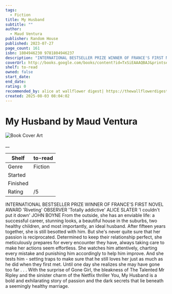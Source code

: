 ```yaml
---
tags:
  - Fiction
title: My Husband
subtitle: ""
author:
  - Maud Ventura
publisher: Random House
published: 2023-07-27
page_count: 161
isbn: 1804946230 9781804946237
description: "INTERNATIONAL BESTSELLER PRIZE WINNER OF FRANCE'S FIRST NOVEL AWARD 'Riveting' OBSERVER 'Totally addictive' ALICE SLATER 'I couldn't put it down' JOHN BOYNE From the outside, she has an enviable life: a successful career, stunning looks, a beautiful house in the suburbs, two healthy children, and most importantly, an ideal husband. After fifteen years together, she is still besotted with him. But she's never quite sure that her passion is reciprocated. Determined to keep their relationship perfect, she meticulously prepares for every encounter they have, always taking care to make her actions seem effortless. She watches him attentively, charting every mistake and punishing him accordingly to help him improve. And she tests him - setting traps to make sure that he still loves her just as much as he did when they first met. Until one day she realizes she may have gone too far . . . With the surprise of Gone Girl, the bleakness of The Talented Mr Ripley and the sinister charm of the Netflix thriller You, My Husband is a bold and exhilarating story of passion and the dark secrets that lie beneath a seemingly healthy marriage."
coverUrl: http://books.google.com/books/content?id=TxSiEAAAQBAJ&printsec=frontcover&img=1&zoom=1&source=gbs_api
shelf: to-read
owned: false
start_date:
end_date:
rating: 0
recommended_by: alice at wallflower digest| https://thewallflowerdigest.co.uk/books/reading-roundup/reading-roundup-july-2025/
created: 2025-08-03 08:04:02
---
```


# My Husband by Maud Ventura

![Book Cover Art](http://books.google.com/books/content?id=TxSiEAAAQBAJ&printsec=frontcover&img=1&zoom=1&source=gbs_api)



__

| Shelf | to-read |
| --- | --- |
| Genre | Fiction |
| Started |  |
| Finished |  |
| Rating | /5 |

INTERNATIONAL BESTSELLER PRIZE WINNER OF FRANCE'S FIRST NOVEL AWARD 'Riveting' OBSERVER 'Totally addictive' ALICE SLATER 'I couldn't put it down' JOHN BOYNE From the outside, she has an enviable life: a successful career, stunning looks, a beautiful house in the suburbs, two healthy children, and most importantly, an ideal husband. After fifteen years together, she is still besotted with him. But she's never quite sure that her passion is reciprocated. Determined to keep their relationship perfect, she meticulously prepares for every encounter they have, always taking care to make her actions seem effortless. She watches him attentively, charting every mistake and punishing him accordingly to help him improve. And she tests him - setting traps to make sure that he still loves her just as much as he did when they first met. Until one day she realizes she may have gone too far . . . With the surprise of Gone Girl, the bleakness of The Talented Mr Ripley and the sinister charm of the Netflix thriller You, My Husband is a bold and exhilarating story of passion and the dark secrets that lie beneath a seemingly healthy marriage.